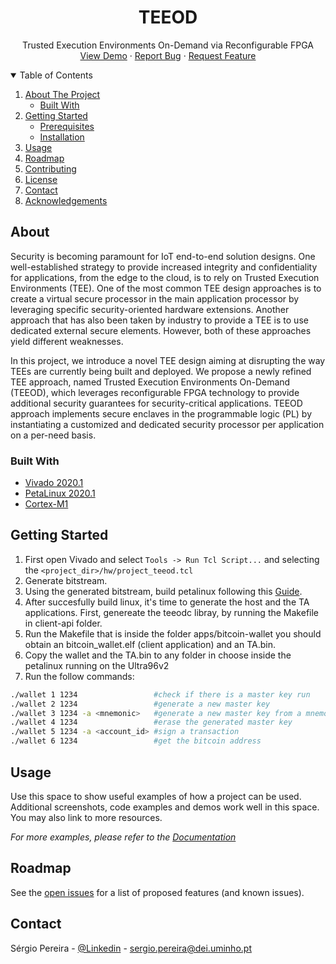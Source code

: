   <h1 align="center">TEEOD</h1>
  <p align="center">Trusted Execution Environments On-Demand via Reconfigurable FPGA
    <br />
    <a href="https://youtu.be/ArsOXOTzKNM">View Demo</a>
    ·
    <a href="https://github.com/sergioagp/teeod/issues">Report Bug</a>
    ·
    <a href="https://github.com/sergioagp/teeod/issues">Request Feature</a>
  </p>
</p>



<!-- TABLE OF CONTENTS -->
<details open="open">
  <summary>Table of Contents</summary>
  <ol>
    <li>
      <a href="#about-the-project">About The Project</a>
      <ul>
        <li><a href="#built-with">Built With</a></li>
      </ul>
    </li>
    <li>
      <a href="#getting-started">Getting Started</a>
      <ul>
        <li><a href="#prerequisites">Prerequisites</a></li>
        <li><a href="#installation">Installation</a></li>
      </ul>
    </li>
    <li><a href="#usage">Usage</a></li>
    <li><a href="#roadmap">Roadmap</a></li>
    <li><a href="#contributing">Contributing</a></li>
    <li><a href="#license">License</a></li>
    <li><a href="#contact">Contact</a></li>
    <li><a href="#acknowledgements">Acknowledgements</a></li>
  </ol>
</details>



<!-- ABOUT THE PROJECT -->
## About

Security is becoming paramount for IoT end-to-end solution designs. One well-established strategy to provide increased integrity and confidentiality for applications, from the edge to the cloud, is to rely on Trusted Execution Environments (TEE). One of the most common TEE design approaches is to create a virtual secure processor in the main application processor by leveraging specific security-oriented hardware extensions. Another approach that has also been taken by industry to provide a TEE is to use dedicated external secure elements. However, both of these approaches yield different weaknesses.

In this project, we introduce a novel TEE design aiming at disrupting the way TEEs are currently being built and deployed. We propose a newly refined TEE approach, named Trusted Execution Environments On-Demand (TEEOD), which leverages reconfigurable FPGA technology to provide additional security guarantees for security-critical applications. TEEOD approach implements secure enclaves in the programmable logic (PL) by instantiating a customized and dedicated security processor per application on a per-need basis.

### Built With
* [Vivado 2020.1](https://www.xilinx.com/support/download.html)
* [PetaLinux 2020.1](https://www.xilinx.com/support/download/index.html/content/xilinx/en/downloadNav/embedded-design-tools.html)
* [Cortex-M1](https://developer.arm.com/ip-products/designstart/fpga)

<!-- GETTING STARTED -->
## Getting Started

1. First open Vivado and select  `Tools -> Run Tcl Script...` and selecting the `<project_dir>/hw/project_teeod.tcl`
2. Generate bitstream.
3. Using the generated bitstream, build petalinux following this [Guide](https://www.96boards.org/documentation/consumer/ultra96/ultra96-v1/build/peta-linux.md.html).
4. After succesfully build linux, it's time to generate the host and the TA applications. First, genereate the teeodc libray, by running the Makefile in client-api folder.
5. Run the Makefile that is inside the folder apps/bitcoin-wallet you should obtain an bitcoin_wallet.elf (client application) and an TA.bin.
6. Copy the wallet and the TA.bin to any folder in choose inside the petalinux running on the Ultra96v2
7. Run the follow commands:
  ```sh
  ./wallet 1 1234                 #check if there is a master key run
  ./wallet 2 1234                 #generate a new master key
  ./wallet 3 1234 -a <mnemonic>   #generate a new master key from a mnemonic
  ./wallet 4 1234                 #erase the generated master key
  ./wallet 5 1234 -a <account_id> #sign a transaction
  ./wallet 6 1234                 #get the bitcoin address
  ```
<!--### Prerequisites

This is an example of how to list things you need to use the software and how to install them.
* npm
  ```sh
  npm install npm@latest -g
  ```
-->
<!--
### Installation

1. Get a free API Key at [https://example.com](https://example.com)
2. Clone the repo
   ```sh
   git clone https://github.com/your_username_/Project-Name.git
   ```
3. Install NPM packages
   ```sh
   npm install
   ```
4. Enter your API in `config.js`
   ```JS
   const API_KEY = 'ENTER YOUR API';
   ```
-->


<!-- USAGE EXAMPLES -->
## Usage

Use this space to show useful examples of how a project can be used. Additional screenshots, code examples and demos work well in this space. You may also link to more resources.

_For more examples, please refer to the [Documentation](https://github.com/sergioagp/teeod/tree/master/Documentation)_



<!-- ROADMAP -->
## Roadmap

See the [open issues](https://github.com/sergioagp/teeod/issues) for a list of proposed features (and known issues).

<!-- CONTACT -->
## Contact

Sérgio Pereira - [@Linkedin](https://www.linkedin.com/in/sergioagp/) - sergio.pereira@dei.uminho.pt
